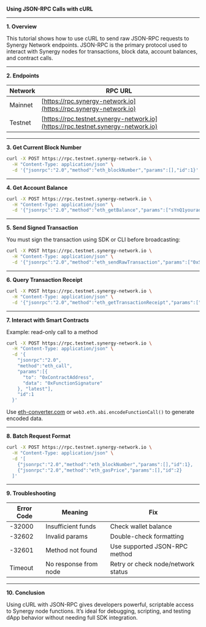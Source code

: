**Using JSON-RPC Calls with cURL**

---

**1. Overview**

This tutorial shows how to use cURL to send raw JSON-RPC requests to Synergy Network endpoints. JSON-RPC is the primary protocol used to interact with Synergy nodes for transactions, block data, account balances, and contract calls.

---

**2. Endpoints**

| Network | RPC URL                                                                          |
| ------- | -------------------------------------------------------------------------------- |
| Mainnet | [https://rpc.synergy-network.io](https://rpc.synergy-network.io)                 |
| Testnet | [https://rpc.testnet.synergy-network.io](https://rpc.testnet.synergy-network.io) |

---

**3. Get Current Block Number**

```bash
curl -X POST https://rpc.testnet.synergy-network.io \
  -H "Content-Type: application/json" \
  -d '{"jsonrpc":"2.0","method":"eth_blockNumber","params":[],"id":1}'
```

---

**4. Get Account Balance**

```bash
curl -X POST https://rpc.testnet.synergy-network.io \
  -H "Content-Type: application/json" \
  -d '{"jsonrpc":"2.0","method":"eth_getBalance","params":["sYnQ1youraddress", "latest"],"id":1}'
```

---

**5. Send Signed Transaction**

You must sign the transaction using SDK or CLI before broadcasting:

```bash
curl -X POST https://rpc.testnet.synergy-network.io \
  -H "Content-Type: application/json" \
  -d '{"jsonrpc":"2.0","method":"eth_sendRawTransaction","params":["0xSignedTxHex"],"id":1}'
```

---

**6. Query Transaction Receipt**

```bash
curl -X POST https://rpc.testnet.synergy-network.io \
  -H "Content-Type: application/json" \
  -d '{"jsonrpc":"2.0","method":"eth_getTransactionReceipt","params":["0xTxHash"],"id":1}'
```

---

**7. Interact with Smart Contracts**

Example: read-only call to a method

```bash
curl -X POST https://rpc.testnet.synergy-network.io \
  -H "Content-Type: application/json" \
  -d '{
    "jsonrpc":"2.0",
    "method":"eth_call",
    "params":[{
      "to": "0xContractAddress",
      "data": "0xFunctionSignature"
    }, "latest"],
    "id":1
  }'
```

Use [eth-converter.com](https://eth-converter.com) or `web3.eth.abi.encodeFunctionCall()` to generate encoded data.

---

**8. Batch Request Format**

```bash
curl -X POST https://rpc.testnet.synergy-network.io \
  -H "Content-Type: application/json" \
  -d '[
    {"jsonrpc":"2.0","method":"eth_blockNumber","params":[],"id":1},
    {"jsonrpc":"2.0","method":"eth_gasPrice","params":[],"id":2}
  ]'
```

---

**9. Troubleshooting**

| Error Code | Meaning               | Fix                                |
| ---------- | --------------------- | ---------------------------------- |
| -32000     | Insufficient funds    | Check wallet balance               |
| -32602     | Invalid params        | Double-check formatting            |
| -32601     | Method not found      | Use supported JSON-RPC method      |
| Timeout    | No response from node | Retry or check node/network status |

---

**10. Conclusion**

Using cURL with JSON-RPC gives developers powerful, scriptable access to Synergy node functions. It’s ideal for debugging, scripting, and testing dApp behavior without needing full SDK integration.
